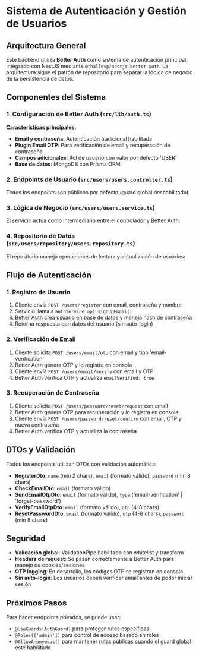 # Sistema de Autenticación y Gestión de Usuarios

## Arquitectura General

Este backend utiliza **Better Auth** como sistema de autenticación principal, integrado con NestJS mediante `@thallesp/nestjs-better-auth`. La arquitectura sigue el patrón de repositorio para separar la lógica de negocio de la persistencia de datos.

## Componentes del Sistema

### 1. Configuración de Better Auth (`src/lib/auth.ts`)

**Características principales:**
- **Email y contraseña**: Autenticación tradicional habilitada
- **Plugin Email OTP**: Para verificación de email y recuperación de contraseña
- **Campos adicionales**: Rol de usuario con valor por defecto 'USER'
- **Base de datos**: MongoDB con Prisma ORM

### 2. Endpoints de Usuario (`src/users/users.controller.ts`)

Todos los endpoints son públicos por defecto (guard global deshabilitado):


### 3. Lógica de Negocio (`src/users/users.service.ts`)

El servicio actúa como intermediario entre el controlador y Better Auth:


### 4. Repositorio de Datos (`src/users/repository/users.repository.ts`)

El repositorio maneja operaciones de lectura y actualización de usuarios:

## Flujo de Autenticación

### 1. Registro de Usuario
1. Cliente envía `POST /users/register` con email, contraseña y nombre
2. Servicio llama a `authService.api.signUpEmail()`
3. Better Auth crea usuario en base de datos y maneja hash de contraseña
4. Retorna respuesta con datos del usuario (sin auto-login)

### 2. Verificación de Email
1. Cliente solicita `POST /users/email/otp` con email y tipo 'email-verification'
2. Better Auth genera OTP y lo registra en consola
3. Cliente envía `POST /users/email/verify` con email y OTP
4. Better Auth verifica OTP y actualiza `emailVerified: true`

### 3. Recuperación de Contraseña
1. Cliente solicita `POST /users/password/reset/request` con email
2. Better Auth genera OTP para recuperación y lo registra en consola
3. Cliente envía `POST /users/password/reset/confirm` con email, OTP y nueva contraseña
4. Better Auth verifica OTP y actualiza la contraseña

## DTOs y Validación

Todos los endpoints utilizan DTOs con validación automática:

- **RegisterDto**: `name` (min 2 chars), `email` (formato válido), `password` (min 8 chars)
- **CheckEmailDto**: `email` (formato válido)
- **SendEmailOtpDto**: `email` (formato válido), `type` ('email-verification' | 'forget-password')
- **VerifyEmailOtpDto**: `email` (formato válido), `otp` (4-8 chars)
- **ResetPasswordDto**: `email` (formato válido), `otp` (4-8 chars), `password` (min 8 chars)

## Seguridad

- **Validación global**: ValidationPipe habilitado con whitelist y transform
- **Headers de request**: Se pasan correctamente a Better Auth para manejo de cookies/sesiones
- **OTP logging**: En desarrollo, los códigos OTP se registran en consola
- **Sin auto-login**: Los usuarios deben verificar email antes de poder iniciar sesión

## Próximos Pasos

Para hacer endpoints privados, se puede usar:
- `@UseGuards(AuthGuard)` para proteger rutas específicas
- `@Roles(['admin'])` para control de acceso basado en roles
- `@AllowAnonymous()` para mantener rutas públicas cuando el guard global esté habilitado
